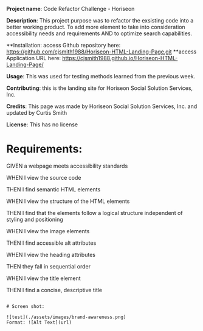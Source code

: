 **Project name**: Code Refactor Challenge - Horiseon

**Description**: This project purpose was to refactor the exsisting code into a better working product. To add more element to take into consideration accessibility needs and 	  requirements AND to optimize search capabilities.


**Installation: 	access Github repository here: https://github.com/cjsmith1988/Horiseon-HTML-Landing-Page.git
		      **access Application URL here: https://cjsmith1988.github.io/Horiseon-HTML-Landing-Page/
				

**Usage**: This was used for testing methods learned from the previous week.

**Contributing**: this is the landing site for Horiseon Social Solution Services, Inc.

**Credits**: This page was made by Horiseon Social Solution Services, Inc. and updated by Curtis Smith

**License**: This has no license


# Requirements:

GIVEN a webpage meets accessibility standards

WHEN I view the source code

THEN I find semantic HTML elements

WHEN I view the structure of the HTML elements

THEN I find that the elements follow a logical structure independent of styling and positioning

WHEN I view the image elements

THEN I find accessible alt attributes

WHEN I view the heading attributes

THEN they fall in sequential order

WHEN I view the title element

THEN I find a concise, descriptive title
```

# Screen shot:

![test](./assets/images/brand-awareness.png)
Format: ![Alt Text](url)


